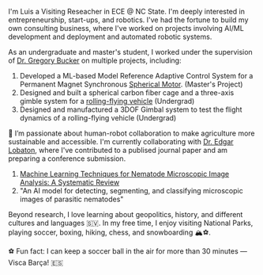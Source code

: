 I'm Luis a Visiting Reseacher in ECE @ NC State. I'm deeply interested in entrepreneurship, start-ups, and robotics. I've had the fortune to build my own consulting business, where I've worked on projects involving AI/ML development and deployment and automated robotic systems. 

As an undergraduate and master's student, I worked under the supervision of [Dr. Gregory Bucker](https://mae.ncsu.edu/people/gbuckner/) on multiple projects, including:  
1. Developed a ML-based Model Reference Adaptive Control System for a Permanent Magnet Synchronous [Spherical Motor](https://www.mdpi.com/2075-1702/10/8/612). (Master's Project)
2. Designed and built a spherical carbon fiber cage and a three-axis gimble system for a [rolling-flying vehicle](https://asmedigitalcollection.asme.org/mechanismsrobotics/article/13/5/050901/1106903/The-Spherical-Rolling-Flying-Vehicle-Dynamic) (Undergrad)
3. Designed and manufactured a 3DOF Gimbal system to test the flight dynamics of a rolling-flying vehicle (Undergrad)  


🦾 I’m passionate about human-robot collaboration to make agriculture more sustainable and accessible. I'm currently collaborating with [Dr. Edgar Lobaton](https://ece.ncsu.edu/people/ejlobato/), where I've contributed to a publised journal paper and am preparing a conference submission.

1. [Machine Learning Techniques for Nematode Microscopic Image Analysis: A Systematic Review](https://www.mdpi.com/2624-7402/7/11/356)
2. "An AI model for detecting, segmenting, and classifying microscopic images of parasitic nematodes"
     

Beyond research, I love learning about geopolitics, history, and different cultures and languages 🇸🇻. In my free time, I enjoy visiting National Parks, playing soccer, boxing, hiking, chess, and snowboarding 🏔️⚽️.

⚽️ Fun fact: I can keep a soccer ball in the air for more than 30 minutes — Visca Barça! 🇪🇸


<!---
jljimene7/jljimene7 is a ✨ special ✨ repository because its `README.md` (this file) appears on your GitHub profile.
You can click the Preview link to take a look at your changes.
--->
